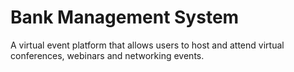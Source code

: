 # Bank Management System
A virtual event platform that allows users to host and attend virtual conferences, webinars and networking events.

